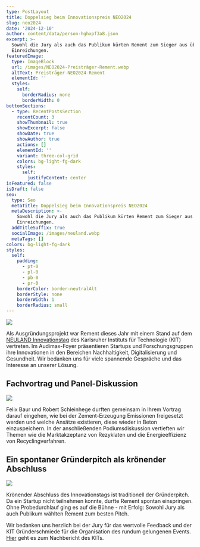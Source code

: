 ```yaml
---
type: PostLayout
title: Doppelsieg beim Innovationspreis NEO2024
slug: neo2024
date: '2024-12-10'
author: content/data/person-hghxpf3a8.json
excerpt: >-
  Sowohl die Jury als auch das Publikum kürten Rement zum Sieger aus über 50
  Einreichungen.
featuredImage:
  type: ImageBlock
  url: /images/NEO2024-Preisträger-Rement.webp
  altText: Preisträger-NEO2024-Rement
  elementId: ''
  styles:
    self:
      borderRadius: none
      borderWidth: 0
bottomSections:
  - type: RecentPostsSection
    recentCount: 3
    showThumbnail: true
    showExcerpt: false
    showDate: true
    showAuthor: true
    actions: []
    elementId: ''
    variant: three-col-grid
    colors: bg-light-fg-dark
    styles:
      self:
        justifyContent: center
isFeatured: false
isDraft: false
seo:
  type: Seo
  metaTitle: Doppelsieg beim Innovationspreis NEO2024
  metaDescription: >-
    Sowohl die Jury als auch das Publikum kürten Rement zum Sieger aus über 50
    Einreichungen.
  addTitleSuffix: true
  socialImage: /images/neuland.webp
  metaTags: []
colors: bg-light-fg-dark
styles:
  self:
    padding:
      - pt-0
      - pl-0
      - pb-0
      - pr-0
    borderColor: border-neutralAlt
    borderStyle: none
    borderWidth: 1
    borderRadius: small
---
```

![](/images/NEO2024-Preistra%CC%88ger-Rement.webp)

Als Ausgründungsprojekt war Rement dieses Jahr mit einem Stand auf dem [NEULAND Innovationstag](https://kit-neuland.de/de/innovationstag/neuland-der-innovationstag/#ueberblick) des Karlsruher Instituts für Technologie (KIT) vertreten.
Im Audimax-Foyer präsentieren Startups und Forschungsgruppen ihre Innovationen in den Bereichen Nachhaltigkeit, Digitalisierung und Gesundheit. Wir bedanken uns für viele spannende Gespräche und das Interesse an unserer Lösung.

## Fachvortrag und Panel-Diskussion

![](/images/neuland-vortrag.webp)

Felix Baur und Robert Schleinhege durften gemeinsam in Ihrem Vortrag darauf eingehen, wie bei der Zement-Erzeugung Emissionen freigesetzt werden und welche Ansätze existieren,
diese wieder in Beton einzuspeichern. In der anschließenden Podiumsdiskussion vertieften wir Themen wie die Marktakzeptanz von Rezyklaten und die Energieeffizienz von Recyclingverfahren.

## Ein spontaner Gründerpitch als krönender Abschluss

![](/images/neuland.webp)

Krönender Abschluss des Innovationstags ist traditionell der Gründerpitch. Da ein Startup nicht teilnehmen konnte, durfte Rement spontan einspringen.
Ohne Probedurchlauf ging es auf die Bühne - mit Erfolg: Sowohl Jury als auch Publikum wählten Rement zum besten Pitch.

Wir bedanken uns herzlich bei der Jury für das wertvolle Feedback und der KIT Gründerschmiede für die Organisation des rundum gelungenen Events.
[Hier](https://kit-neuland.de/de/innovationstag/neuland-der-innovationstag/#nachbericht) geht es zum Nachbericht des KITs.
